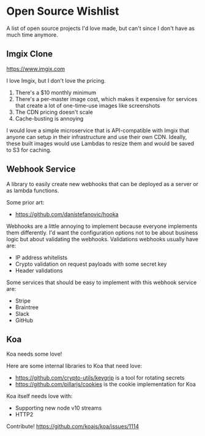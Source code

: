 # Open Source Wishlist

A list of open source projects I'd love made, but can't since I don't have as much time anymore.

## Imgix Clone

https://www.imgix.com

I love Imgix, but I don't love the pricing. 

1. There's a $10 monthly minimum
1. There's a per-master image cost, which makes it expensive for services that create a lot of one-time-use images like screenshots
1. The CDN pricing doesn't scale
1. Cache-busting is annoying

I would love a simple microservice that is API-compatible with Imgix that anyone can setup in their infrastructure and use their own CDN. Ideally, these built images would use Lambdas to resize them and would be saved to S3 for caching.

## Webhook Service

A library to easily create new webhooks that can be deployed as a server or as lambda functions. 

Some prior art:

- https://github.com/danistefanovic/hooka

Webhooks are a little annoying to implement because everyone implements them differently. I'd want the configuration options not to be about business logic but about validating the webhooks. Validations webhooks usually have are:

- IP address whitelists
- Crypto validation on request payloads with some secret key
- Header validations

Some services that should be easy to implement with this webhook service are:

- Stripe
- Braintree
- Slack
- GitHub

## Koa

Koa needs some love! 

Here are some internal libraries to Koa that need love:

- https://github.com/crypto-utils/keygrip is a tool for rotating secrets
- https://github.com/pillarjs/cookies is the cookie implementation for Koa

Koa itself needs love with:

- Supporting new node v10 streams
- HTTP2

Contribute! https://github.com/koajs/koa/issues/1114
